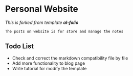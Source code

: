 # Personal Website
*This is forked from template **al-folio***

`The posts on website is for store and manage the notes`

## Todo List
- Check and correct the markdown compatibility file by file
- Add more functionality to blog page
- Write tutorial for modify the template